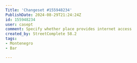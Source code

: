 ```yaml
---
Title: 'Changeset #155948234'
PublishDate: 2024-08-29T21:24:24Z
id: 155948234
user: casept
comment: Specify whether place provides internet access
created_by: StreetComplete 58.2
tags:
- Montenegro
- Bar

---
```

